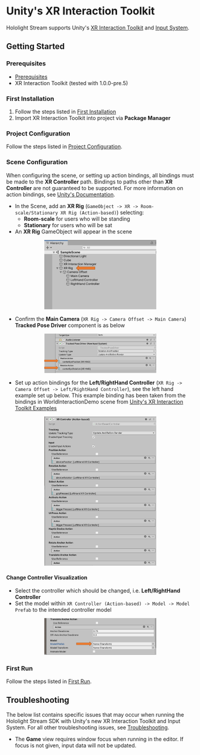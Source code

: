 # Unity's XR Interaction Toolkit

Hololight Stream supports Unity's [XR Interaction Toolkit](https://docs.unity3d.com/Packages/com.unity.xr.interaction.toolkit@0.9/manual/index.html) and [Input System](https://docs.unity3d.com/Packages/com.unity.inputsystem@1.0/manual/QuickStartGuide.html).

## Getting Started
### Prerequisites

- [Prerequisites](../README.md#prerequisites)
- XR Interaction Toolkit (tested with 1.0.0-pre.5)

### First Installation

1. Follow the steps listed in [First Installation](../README.md#first-installation)
2. Import XR Interaction Toolkit into project via **Package Manager**

### Project Configuration

Follow the steps listed in [Project Configuration](../README.md#project-configuration).

### Scene Configuration

When configuring the scene, or setting up action bindings, all bindings must be made to the **XR Controller** path. Bindings to paths other than **XR Controller** are not guaranteed to be supported. For more information on action bindings, see [Unity's Documentation](https://docs.unity3d.com/Packages/com.unity.inputsystem@0.2/manual/ActionBindings.html).

- In the Scene, add an **XR Rig** (`GameObject -> XR -> Room-scale/Stationary XR Rig (Action-based)`) selecting:
	- **Room-scale** for users who will be standing
	- **Stationary** for users who will be sat
- An **XR Rig** GameObject will appear in the scene

<p align="center">
	<img src="images/xr_interaction_toolkit_rig.png" width="300px">
</p>

- Confirm the **Main Camera** (`XR Rig -> Camera Offset -> Main Camera`) **Tracked Pose Driver** component is as below

<p align="center">
	<img src="images/xr_interaction_toolkit_camera.png" width="300px">
</p>

- Set up action bindings for the **Left/RightHand Controller** (`XR Rig -> Camera Offset -> Left/RightHand Controller`), see the left hand example set up below. This example binding has been taken from the bindings in WorldInteractionDemo scene from [Unity's XR Interaction Toolkit Examples](https://github.com/Unity-Technologies/XR-Interaction-Toolkit-Examples)

<p align="center">
	<img src="images/xr_interaction_toolkit_controller.png" width="300px">
</p>

#### Change Controller Visualization

- Select the controller which should be changed, i.e. **Left/RightHand Controller**
- Set the model within `XR Controller (Action-based) -> Model -> Model Prefab` to the intended controller model

<p align="center">
	<img src="images/xr_interaction_toolkit_controller_model.png" width="300px">
</p>

### First Run

Follow the steps listed in [First Run](../README.md#first-run).


## Troubleshooting
The below list contains specific issues that may occur when running the Hololight Stream SDK with Unity's new XR Interaction Toolkit and Input System. For all other troubleshooting issues, see [Troubleshooting](../README.md#troubleshooting).

-  The **Game** view requires window focus when running in the editor. If focus is not given, input data will not be updated.
